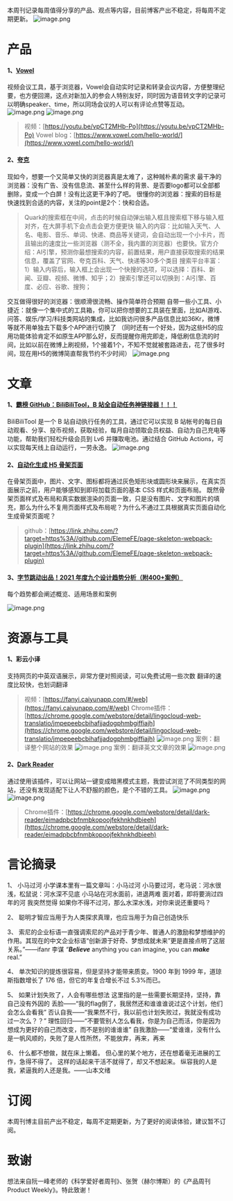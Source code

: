 本周刊记录每周值得分享的产品、观点等内容，目前博客产出不稳定，将每周不定期更新。
![image.png](https://cdn.nlark.com/yuque/0/2021/png/218464/1613228582256-73d813d7-4473-46e9-9994-f5356fa0417c.png#align=left&display=inline&height=784&margin=%5Bobject%20Object%5D&name=image.png&originHeight=1568&originWidth=2764&size=2096087&status=done&style=none&width=1382#align=left&display=inline&height=1568&originHeight=1568&originWidth=2764&status=done&style=none&width=2764)


# 产品
#### 1、[Vowel](https://www.vowel.com/)

视频会议工具，基于浏览器，Vowel会自动实时记录和转录会议内容，方便整理纪要，也方便回溯，这点对新加入的参会人特别友好，同时因为语音转文字的记录可以明确speaker、time，所以同场会议的人可以有评论点赞等互动。
![image.png](https://cdn.nlark.com/yuque/0/2021/png/218464/1613231111346-8997a5cb-0ced-4cf1-b1ed-9dfb16dd77f0.png#align=left&display=inline&height=513&margin=%5Bobject%20Object%5D&name=image.png&originHeight=1026&originWidth=1598&size=1376889&status=done&style=none&width=799#align=left&display=inline&height=1026&originHeight=1026&originWidth=1598&status=done&style=none&width=1598)
![image.png](https://cdn.nlark.com/yuque/0/2021/png/218464/1613231034184-906b9e99-047f-4d13-8514-fce2b0695e4f.png#align=left&display=inline&height=380&margin=%5Bobject%20Object%5D&name=image.png&originHeight=760&originWidth=1270&size=458765&status=done&style=none&width=635#align=left&display=inline&height=760&originHeight=760&originWidth=1270&status=done&style=none&width=1270)

> 视频：[https://youtu.be/vpCT2MHb-Po](https://youtu.be/vpCT2MHb-Po)
Vowel blog：[https://www.vowel.com/hello-world/](https://www.vowel.com/hello-world/)



#### 2、[夸克](https://www.myquark.cn/)

现如今，想要一个又简单又快的浏览器真是太难了，这种贼朴素的需求
最干净的浏览器：没有广告、没有信息流、甚至什么样的背景、是否要logo都可以全部都删除，变成一个白屏！没有比这更干净的了吧。
很懂你的浏览器：搜索的目标是快速找到合适的内容，关注的point是2个：快和合适。

> Quark的搜索框在中间，点击的时候自动弹出输入框且搜索框下移与输入框对齐，在大屏手机下会点击会更方便更快
输入的内容：比如输入天气、人名、电影、音乐、单词、快递、商品等关键词，会自动出现一个小卡片，而且输出的速度比一些浏览器（测不全，我内置的浏览器）也要快。官方介绍：AI引擎，预测你最想搜索的内容，前置结果，用户直接获取搜索的结果信息，覆盖了官网、夸克百科、天气、快递等30多个类目
搜索平台丰富：1）输入内容后，输入框上会出现一个快搜的选项，可以选择：百科、新闻、豆瓣、视频、微博、知乎；2）搜索引擎还可以切换到：AI引擎、百度、必应、谷歌、搜狗；


交互做得很好的浏览器：很顺滑很流畅、操作简单符合预期
自带一些小工具、小捷近：就像一个集中式的工具箱，你可以把你想要的工具装在里面，比如AI游戏、问答、娱乐/学习/科技类网站的集成，比如我访问很多产品信息比如36Kr，微博等就不用单独去下载多个APP进行切换了
（同时还有一个好处，因为这些H5的应用功能体验肯定不如原生APP那么好，反而提醒你用完即走，降低刷信息流的时间，比如以前在微博上刷视频，1个接着1个，不知不觉就被套路进去，花了很多时间，现在用H5的微博简直帮我节约不少时间）
![image.png](https://cdn.nlark.com/yuque/0/2021/png/218464/1613229947445-bf6a187b-c7a5-4360-ac28-b937a4717451.png#align=left&display=inline&height=641&margin=%5Bobject%20Object%5D&name=image.png&originHeight=1281&originWidth=800&size=204171&status=done&style=none&width=400#align=left&display=inline&height=1281&originHeight=1281&originWidth=800&status=done&style=none&width=800)

# 文章

#### 1、[霸榜 GitHub：BiliBiliTool，B 站全自动任务神链接器！！！](https://mp.weixin.qq.com/s/qXlteNXHsUNaa0ILWwvc7w)

BiliBiliTool 是一个 B 站自动执行任务的工具，通过它可以实现 B 站帐号的每日自动观看、分享、投币视频，获取经验，每月自动领取会员权益、自动为自己充电等功能，帮助我们轻松升级会员到 Lv6 并赚取电池。通过结合 GitHub Actions，可以实现每天线上自动运行，一劳永逸。
![image.png](https://cdn.nlark.com/yuque/0/2021/png/218464/1613233816532-cee72432-d690-4be6-84d3-95ead33fb8f3.png#align=left&display=inline&height=121&margin=%5Bobject%20Object%5D&name=image.png&originHeight=242&originWidth=857&size=33291&status=done&style=none&width=428.5#align=left&display=inline&height=242&originHeight=242&originWidth=857&status=done&style=none&width=857)

#### 2、[自动化生成 H5 骨架页面](https://zhuanlan.zhihu.com/p/34702561)

在骨架页面中，图片、文字、图标都将通过灰色矩形块或圆形块来展示，在真实页面展示之前，用户能够感知到即将加载页面的基本 CSS 样式和页面布局。
既然骨架页面样式及布局和真实数据渲染的页面一致，只是没有图片、文字和图片的填充，那么为什么不复用页面样式及布局呢？为什么不通过工具根据真实页面自动化生成骨架页面呢？

> github：[https://link.zhihu.com/?target=https%3A//github.com/ElemeFE/page-skeleton-webpack-plugin](https://link.zhihu.com/?target=https%3A//github.com/ElemeFE/page-skeleton-webpack-plugin)


#### 3、[字节跳动出品！2021 年度九个设计趋势分析（附400+案例）](https://www.uisdc.com/2021-design-trend-of-the-year)
每个趋势都会阐述概览、适用场景和案例

![image.png](https://cdn.nlark.com/yuque/0/2021/png/218464/1613234075380-7ffe9d52-0ca8-4184-9659-3fb6065dcc83.png#align=left&display=inline&height=342&margin=%5Bobject%20Object%5D&name=image.png&originHeight=342&originWidth=1200&size=934715&status=done&style=none&width=1200#align=left&display=inline&height=342&originHeight=342&originWidth=1200&status=done&style=none&width=1200)


# 资源与工具

#### 1、彩云小译

支持网页的中英双语展示，非常方便对照阅读，可以免费试用一些次数
翻译的速度比较快，也划词翻译

> 视频：[https://fanyi.caiyunapp.com/#/web](https://fanyi.caiyunapp.com/#/web)
Chrome插件：[https://chrome.google.com/webstore/detail/lingocloud-web-translatio/jmpepeebcbihafjjadogphmbgiffiajh](https://chrome.google.com/webstore/detail/lingocloud-web-translatio/jmpepeebcbihafjjadogphmbgiffiajh)
> ![image.png](https://cdn.nlark.com/yuque/0/2021/png/218464/1613235486629-9df80cf9-9335-4388-a6ce-10d58129e5e1.png#align=left&display=inline&height=400&margin=%5Bobject%20Object%5D&name=image.png&originHeight=400&originWidth=640&size=423676&status=done&style=none&width=640#align=left&display=inline&height=400&originHeight=400&originWidth=640&status=done&style=none&width=640)
案例：翻译整个网站的效果
![image.png](https://cdn.nlark.com/yuque/0/2021/png/12641910/1613720300823-4ded80ca-521e-400e-9a5b-5744075fe0c7.png#align=left&display=inline&height=787&originHeight=1574&originWidth=2768&size=944835&status=done&style=none&width=1384)
案例：翻译英文文章的效果
![image.png](https://cdn.nlark.com/yuque/0/2021/png/12641910/1613720487619-6cbb327c-19d4-4968-a626-d9d9b37f1426.png#align=left&display=inline&height=788&originHeight=1576&originWidth=2770&size=1966224&status=done&style=none&width=1385)
#### 2、[Dark Reader](https://chrome.google.com/webstore/detail/dark-reader/eimadpbcbfnmbkopoojfekhnkhdbieeh)

通过使用该插件，可以让网站一键变成暗黑模式主题，我尝试浏览了不同类型的网站，还没有发现适配下让人不舒服的颜色，是个不错的工具。
![image.png](https://cdn.nlark.com/yuque/0/2021/png/12641910/1613631915239-3812ff5c-5d21-4370-8857-240a96a8c705.png#align=left&display=inline&height=786&originHeight=1572&originWidth=2768&size=2059397&status=done&style=none&width=1384)
![image.png](https://cdn.nlark.com/yuque/0/2021/png/12641910/1613631712146-67e05d9f-4422-480a-a8be-5eda20a80982.png#align=left&display=inline&height=784&originHeight=1568&originWidth=2766&size=1533141&status=done&style=none&width=1383)
> Chrome插件：[https://chrome.google.com/webstore/detail/dark-reader/eimadpbcbfnmbkopoojfekhnkhdbieeh](https://chrome.google.com/webstore/detail/dark-reader/eimadpbcbfnmbkopoojfekhnkhdbieeh)

# 言论摘录

1、
小马过河
小学课本里有一篇文章叫：小马过河
小马要过河，老马说：河水很浅，松鼠说：河水深不见底
小马站在河水面前，进退两难
面对着，即将要淌过四年的河
我突然觉得
如果你不得不过河，那么水深水浅，对你来说还重要吗？

2、
聪明才智应当用于为人类探求真理，也应当用于为自己创造快乐

3、
索尼的企业标语一直强调索尼的产品对于青少年、普通人的激励和梦想维护的作用。其现在的中文企业标语“创新源于好奇、梦想成就未来”更是直接点明了这层关系。”——ifanr 李谋
_“**Believe**_ anything you can imagine, you can _**make**_ real.”

4、
单次知识的提炼很容易，但是坚持才能带来质变。1900 年到 1999 年，道琼斯指数增长了 176 倍，但它的年复合增长不过 5.3%而已。

5、
如果计划失败了，人会有哪些想法
这里指的是一些需要长期坚持，坚持，靠自己没有外因的
丢脸——“我的flag倒了，我居然还和谁谁谁说过这个计划，他们会怎么会看我”
否认自我——“我果然不行，我以前也计划失败过，我就没有成功过一次么？？”
理性回归——“不要管别人怎么看我，你是为自己而活，你是因为想成为更好的自己而改变，而不是别的谁谁谁”
自我激励——“爱谁谁，没有什么是一帆风顺的，失败了是人性所然，不能放弃，再来，再来

6、
什么都不想做，就在床上懒着。
但心里的某个地方，还在想着毫无进展的工作，急得不得了。
这样的话起来干活不就得了，却又不想起来。
纵容我的人是我，紧逼我的人还是我。——山本文绪



# 订阅

本周刊博主目前产出不稳定，每周不定期更新，为了更好的阅读体验，建议暂不订阅。



# 致谢

想法来自阮一峰老师的《科学爱好者周刊》、张贺（赫尔博斯）的《产品周刊Product Weekly》。特此致谢！

